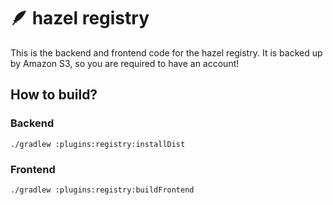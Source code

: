 # 🪶 hazel registry
This is the backend and frontend code for the hazel registry. It is backed up by Amazon S3, so you are required to have an account!

## How to build?
### Backend
```shell
./gradlew :plugins:registry:installDist
```

### Frontend
```shell
./gradlew :plugins:registry:buildFrontend
```
